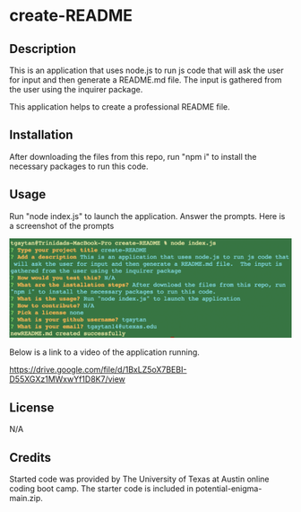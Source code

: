 # create-README

## Description 

This is an application that uses node.js to run js code that will ask the user for input and then generate a README.md file.  The input is gathered from the user using the inquirer package.

This application helps to create a professional README file.  

## Installation

After downloading the files from this repo, run "npm i" to install the necessary packages to run this code.

## Usage

Run "node index.js" to launch the application.  Answer the prompts.  Here is a screenshot of the prompts

![screenshot of how to run the application and the prompts that will be shown](./images/appScreenshot.png)

Below is a link to a video of the application running.

https://drive.google.com/file/d/1BxLZ5oX7BEBI-D55XGXz1MWxwYf1D8K7/view

## License

N/A

## Credits

Started code was provided by The University of Texas at Austin online coding boot camp.  The starter code is included in potential-enigma-main.zip.